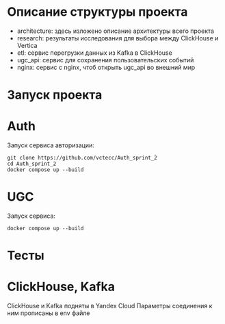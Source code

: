 # Описание структуры проекта

- architecture: здесь изложено описание архитектуры всего проекта
- research: результаты исследования для выбора между ClickHouse и Vertica
- etl: сервис перегрузки данных из Kafka в ClickHouse
- ugc_api: сервис для сохранения пользовательских событий
- nginx: сервис с nginx, чтоб открыть ugc_api во внешний мир

# Запуск проекта

# Auth

Запуск сервиса авторизации:

```shell
git clone https://github.com/vctecc/Auth_sprint_2
cd Auth_sprint_2
docker compose up --build
```

# UGC

Запуск сервиса:

```shell
docker compose up --build
```
# Тесты


# ClickHouse, Kafka

ClickHouse и Kafka подняты в Yandex Cloud
Параметры соединения к ним прописаны в env файле
